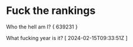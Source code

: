 # Fuck the rankings

Who the hell am I?
{ 639231 }

What fucking year is it?
[ 2024-02-15T09:33:51Z ]
